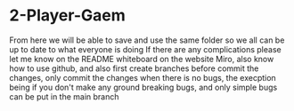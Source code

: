 # 2-Player-Gaem
From here we will be able to save and use the same folder so we all can be up to date to what everyone is doing
If there are any complications please let me know on the README whiteboard on the website Miro, also know how to use github, and also first create branches before commit the changes, only commit the changes when there is no bugs, the execption being if you don't make any ground breaking bugs, and only simple bugs can be put in the main branch 
